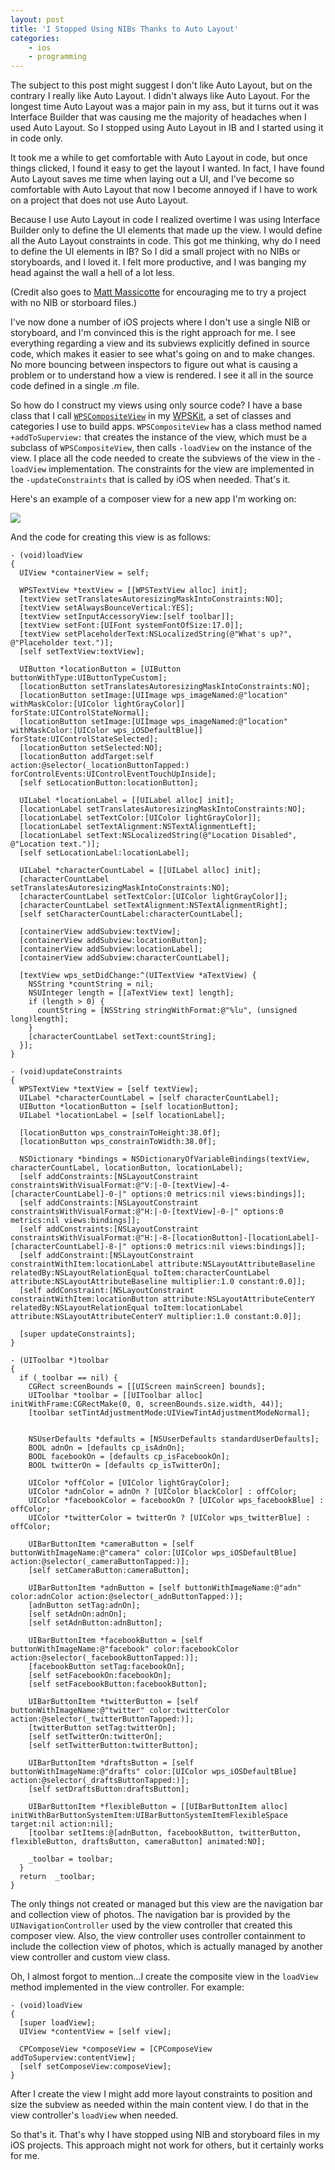 ```yaml
---
layout: post
title: 'I Stopped Using NIBs Thanks to Auto Layout'
categories:
    - ios
    - programming
---
```

The subject to this post might suggest I don't like Auto Layout, but on the contrary I really like Auto Layout. I didn't always like Auto Layout. For the longest time Auto Layout was a major pain in my ass, but it turns out it was Interface Builder that was causing me the majority of headaches when I used Auto Layout. So I stopped using Auto Layout in IB and I started using it in code only.

It took me a while to get comfortable with Auto Layout in code, but once things clicked, I found it easy to get the layout I wanted. In fact, I have found Auto Layout saves me time when laying out a UI, and I've become so comfortable with Auto Layout that now I become annoyed if I have to work on a project that does not use Auto Layout.

Because I use Auto Layout in code I realized overtime I was using Interface Builder only to define the UI elements that made up the view. I would define all the Auto Layout constraints in code. This got me thinking, why do I need to define the UI elements in IB? So I did a small project with no NIBs or storyboards, and I loved it. I felt more productive, and I was banging my head against the wall a hell of a lot less.

(Credit also goes to [Matt Massicotte](https://twitter.com/mattie) for encouraging me to try a project with no NIB or storboard files.)

I've now done a number of iOS projects where I don't use a single NIB or storyboard, and I'm convinced this is the right approach for me. I see everything regarding a view and its subviews explicitly defined in source code, which makes it easier to see what's going on and to make changes. No more bouncing between inspectors to figure out what is causing a problem or to understand how a view is rendered. I see it all in the source code defined in a single *.m* file.

So how do I construct my views using only source code? I have a base class that I call [`WPSCompositeView`](https://github.com/kirbyt/WPSKit/blob/master/WPSKit/UIKit/WPSCompositeView.h) in my [WPSKit](https://github.com/kirbyt/WPSKit), a set of classes and categories I use to build apps. `WPSCompositeView` has a class method named `+addToSuperview:` that creates the instance of the view, which must be a subclass of `WPSCompositeView`, then calls `-loadView` on the instance of the view. I place all the code needed to create the subviews of the view in the `-loadView` implementation. The constraints for the view are implemented in the `-updateConstraints` that is called by iOS when needed. That's it.

Here's an example of a composer view for a new app I'm working on:

[![](https://farm8.staticflickr.com/7204/13920896030_e0da352daf_m.jpg)](https://farm8.staticflickr.com/7204/13920896030_4c53fbfe1c_o.jpg)

And the code for creating this view is as follows:

    - (void)loadView
    {
      UIView *containerView = self;

      WPSTextView *textView = [[WPSTextView alloc] init];
      [textView setTranslatesAutoresizingMaskIntoConstraints:NO];
      [textView setAlwaysBounceVertical:YES];
      [textView setInputAccessoryView:[self toolbar]];
      [textView setFont:[UIFont systemFontOfSize:17.0]];
      [textView setPlaceholderText:NSLocalizedString(@"What's up?", @"Placeholder text.")];
      [self setTextView:textView];

      UIButton *locationButton = [UIButton buttonWithType:UIButtonTypeCustom];
      [locationButton setTranslatesAutoresizingMaskIntoConstraints:NO];
      [locationButton setImage:[UIImage wps_imageNamed:@"location" withMaskColor:[UIColor lightGrayColor]] forState:UIControlStateNormal];
      [locationButton setImage:[UIImage wps_imageNamed:@"location" withMaskColor:[UIColor wps_iOSDefaultBlue]] forState:UIControlStateSelected];
      [locationButton setSelected:NO];
      [locationButton addTarget:self action:@selector(_locationButtonTapped:) forControlEvents:UIControlEventTouchUpInside];
      [self setLocationButton:locationButton];

      UILabel *locationLabel = [[UILabel alloc] init];
      [locationLabel setTranslatesAutoresizingMaskIntoConstraints:NO];
      [locationLabel setTextColor:[UIColor lightGrayColor]];
      [locationLabel setTextAlignment:NSTextAlignmentLeft];
      [locationLabel setText:NSLocalizedString(@"Location Disabled", @"Location text.")];
      [self setLocationLabel:locationLabel];

      UILabel *characterCountLabel = [[UILabel alloc] init];
      [characterCountLabel setTranslatesAutoresizingMaskIntoConstraints:NO];
      [characterCountLabel setTextColor:[UIColor lightGrayColor]];
      [characterCountLabel setTextAlignment:NSTextAlignmentRight];
      [self setCharacterCountLabel:characterCountLabel];

      [containerView addSubview:textView];
      [containerView addSubview:locationButton];
      [containerView addSubview:locationLabel];
      [containerView addSubview:characterCountLabel];

      [textView wps_setDidChange:^(UITextView *aTextView) {
        NSString *countString = nil;
        NSUInteger length = [[aTextView text] length];
        if (length > 0) {
          countString = [NSString stringWithFormat:@"%lu", (unsigned long)length];
        }
        [characterCountLabel setText:countString];
      }];
    }

    - (void)updateConstraints
    {
      WPSTextView *textView = [self textView];
      UILabel *characterCountLabel = [self characterCountLabel];
      UIButton *locationButton = [self locationButton];
      UILabel *locationLabel = [self locationLabel];

      [locationButton wps_constrainToHeight:38.0f];
      [locationButton wps_constrainToWidth:38.0f];

      NSDictionary *bindings = NSDictionaryOfVariableBindings(textView, characterCountLabel, locationButton, locationLabel);
      [self addConstraints:[NSLayoutConstraint constraintsWithVisualFormat:@"V:|-0-[textView]-4-[characterCountLabel]-0-|" options:0 metrics:nil views:bindings]];
      [self addConstraints:[NSLayoutConstraint constraintsWithVisualFormat:@"H:|-0-[textView]-0-|" options:0 metrics:nil views:bindings]];
      [self addConstraints:[NSLayoutConstraint constraintsWithVisualFormat:@"H:|-8-[locationButton]-[locationLabel]-[characterCountLabel]-8-|" options:0 metrics:nil views:bindings]];
      [self addConstraint:[NSLayoutConstraint constraintWithItem:locationLabel attribute:NSLayoutAttributeBaseline relatedBy:NSLayoutRelationEqual toItem:characterCountLabel attribute:NSLayoutAttributeBaseline multiplier:1.0 constant:0.0]];
      [self addConstraint:[NSLayoutConstraint constraintWithItem:locationButton attribute:NSLayoutAttributeCenterY relatedBy:NSLayoutRelationEqual toItem:locationLabel attribute:NSLayoutAttributeCenterY multiplier:1.0 constant:0.0]];

      [super updateConstraints];
    }

    - (UIToolbar *)toolbar
    {
      if (_toolbar == nil) {
        CGRect screenBounds = [[UIScreen mainScreen] bounds];
        UIToolbar *toolbar = [[UIToolbar alloc] initWithFrame:CGRectMake(0, 0, screenBounds.size.width, 44)];
        [toolbar setTintAdjustmentMode:UIViewTintAdjustmentModeNormal];


        NSUserDefaults *defaults = [NSUserDefaults standardUserDefaults];
        BOOL adnOn = [defaults cp_isAdnOn];
        BOOL facebookOn = [defaults cp_isFacebookOn];
        BOOL twitterOn = [defaults cp_isTwitterOn];

        UIColor *offColor = [UIColor lightGrayColor];
        UIColor *adnColor = adnOn ? [UIColor blackColor] : offColor;
        UIColor *facebookColor = facebookOn ? [UIColor wps_facebookBlue] : offColor;
        UIColor *twitterColor = twitterOn ? [UIColor wps_twitterBlue] : offColor;

        UIBarButtonItem *cameraButton = [self buttonWithImageName:@"camera" color:[UIColor wps_iOSDefaultBlue] action:@selector(_cameraButtonTapped:)];
        [self setCameraButton:cameraButton];

        UIBarButtonItem *adnButton = [self buttonWithImageName:@"adn" color:adnColor action:@selector(_adnButtonTapped:)];
        [adnButton setTag:adnOn];
        [self setAdnOn:adnOn];
        [self setAdnButton:adnButton];

        UIBarButtonItem *facebookButton = [self buttonWithImageName:@"facebook" color:facebookColor action:@selector(_facebookButtonTapped:)];
        [facebookButton setTag:facebookOn];
        [self setFacebookOn:facebookOn];
        [self setFacebookButton:facebookButton];

        UIBarButtonItem *twitterButton = [self buttonWithImageName:@"twitter" color:twitterColor action:@selector(_twitterButtonTapped:)];
        [twitterButton setTag:twitterOn];
        [self setTwitterOn:twitterOn];
        [self setTwitterButton:twitterButton];

        UIBarButtonItem *draftsButton = [self buttonWithImageName:@"drafts" color:[UIColor wps_iOSDefaultBlue] action:@selector(_draftsButtonTapped:)];
        [self setDraftsButton:draftsButton];

        UIBarButtonItem *flexibleButton = [[UIBarButtonItem alloc] initWithBarButtonSystemItem:UIBarButtonSystemItemFlexibleSpace target:nil action:nil];
        [toolbar setItems:@[adnButton, facebookButton, twitterButton, flexibleButton, draftsButton, cameraButton] animated:NO];

        _toolbar = toolbar;
      }
      return  _toolbar;
    }

The only things not created or managed but this view are the navigation bar and collection view of photos. The navigation bar is provided by the `UINavigationController` used by the view controller that created this composer view. Also, the view controller uses controller containment to include the collection view of photos, which is actually managed by another view controller and custom view class.

Oh, I almost forgot to mention...I create the composite view in the `loadView` method implemented in the view controller. For example:

    - (void)loadView
    {
      [super loadView];
      UIView *contentView = [self view];

      CPComposeView *composeView = [CPComposeView addToSuperview:contentView];
      [self setComposeView:composeView];
    }

After I create the view I might add more layout constraints to position and size the subview as needed within the main content view. I do that in the view controller's `loadView` when needed.

So that's it. That's why I have stopped using NIB and storyboard files in my iOS projects. This approach might not work for others, but it certainly works for me.
